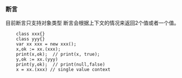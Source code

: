 ### **断言**
目前断言只支持对象类型
断言会根据上下文的情况来返回2个值或者一个值。
~~~
    class xxx{}
    class yyy{}
    var xx xxx = new xxx();
    x,ok := xx.(xxx);
    print(x,ok);  // print(x, true);
    y,ok := xx.(yyy)
    print(y,ok);  // print(null,false)
    x = xx.(xxx) // single value context 
~~~


